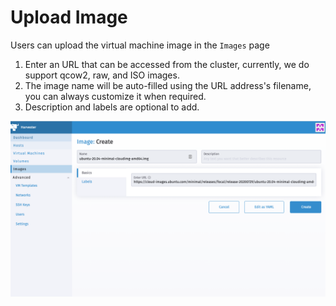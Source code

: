 # Upload Image

Users can upload the virtual machine image in the `Images` page

1. Enter an URL that can be accessed from the cluster, currently, we do support qcow2, raw, and ISO images.
1. The image name will be auto-filled using the URL address's filename, you can always customize it when required.
1. Description and labels are optional to add.

![](./assets/upload-image.png)
